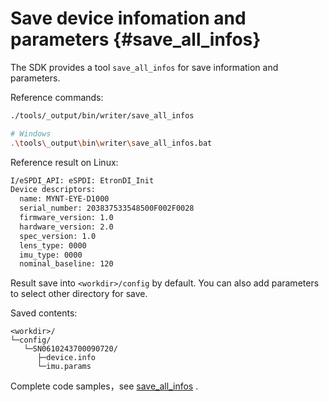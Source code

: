 # Save device infomation and parameters {#save_all_infos}

The SDK provides a tool `save_all_infos` for save information and parameters.

Reference commands:

```bash
./tools/_output/bin/writer/save_all_infos

# Windows
.\tools\_output\bin\writer\save_all_infos.bat
```

Reference result on Linux:

```bash
I/eSPDI_API: eSPDI: EtronDI_Init
Device descriptors:
  name: MYNT-EYE-D1000
  serial_number: 203837533548500F002F0028
  firmware_version: 1.0
  hardware_version: 2.0
  spec_version: 1.0
  lens_type: 0000
  imu_type: 0000
  nominal_baseline: 120
```

Result save into `<workdir>/config` by default. You can also add parameters to select other directory for save.

Saved contents:

```
<workdir>/
└─config/
   └─SN0610243700090720/
      ├─device.info
      └─imu.params
```

Complete code samples，see [save_all_infos](https://github.com/slightech/MYNT-EYE-D-SDK/blob/master/tools/writer/save_all_infos.cc) .